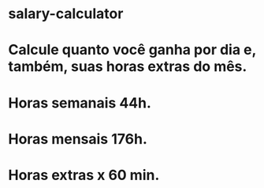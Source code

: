 # salary-calculator

# Calcule quanto você ganha por dia e, também, suas horas extras do mês.

# Horas semanais 44h.

# Horas mensais 176h.

# Horas extras x 60 min.
